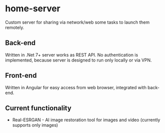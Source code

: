 # home-server
Custom server for sharing via network/web some tasks to launch them remotely.

## Back-end
Written in .Net 7+ server works as REST API. No authentication is implemented, because server is designed to run only locally or via VPN.

## Front-end
Written in Angular for easy access from web browser, integrated with back-end.

## Current functionality
- Real-ESRGAN - AI image restoration tool for images and video (currently supports only images)
